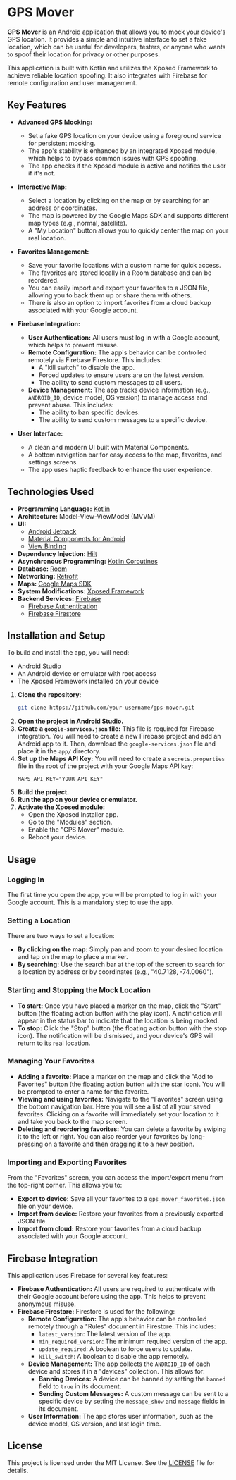 # GPS Mover

**GPS Mover** is an Android application that allows you to mock your device's GPS location. It provides a simple and intuitive interface to set a fake location, which can be useful for developers, testers, or anyone who wants to spoof their location for privacy or other purposes.

This application is built with Kotlin and utilizes the Xposed Framework to achieve reliable location spoofing. It also integrates with Firebase for remote configuration and user management.

## Key Features

*   **Advanced GPS Mocking:**
    *   Set a fake GPS location on your device using a foreground service for persistent mocking.
    *   The app's stability is enhanced by an integrated Xposed module, which helps to bypass common issues with GPS spoofing.
    *   The app checks if the Xposed module is active and notifies the user if it's not.

*   **Interactive Map:**
    *   Select a location by clicking on the map or by searching for an address or coordinates.
    *   The map is powered by the Google Maps SDK and supports different map types (e.g., normal, satellite).
    *   A "My Location" button allows you to quickly center the map on your real location.

*   **Favorites Management:**
    *   Save your favorite locations with a custom name for quick access.
    *   The favorites are stored locally in a Room database and can be reordered.
    *   You can easily import and export your favorites to a JSON file, allowing you to back them up or share them with others.
    *   There is also an option to import favorites from a cloud backup associated with your Google account.

*   **Firebase Integration:**
    *   **User Authentication:** All users must log in with a Google account, which helps to prevent misuse.
    *   **Remote Configuration:** The app's behavior can be controlled remotely via Firebase Firestore. This includes:
        *   A "kill switch" to disable the app.
        *   Forced updates to ensure users are on the latest version.
        *   The ability to send custom messages to all users.
    *   **Device Management:** The app tracks device information (e.g., `ANDROID_ID`, device model, OS version) to manage access and prevent abuse. This includes:
        *   The ability to ban specific devices.
        *   The ability to send custom messages to a specific device.

*   **User Interface:**
    *   A clean and modern UI built with Material Components.
    *   A bottom navigation bar for easy access to the map, favorites, and settings screens.
    *   The app uses haptic feedback to enhance the user experience.

## Technologies Used

*   **Programming Language:** [Kotlin](https://kotlinlang.org/)
*   **Architecture:** Model-View-ViewModel (MVVM)
*   **UI:**
    *   [Android Jetpack](https://developer.android.com/jetpack)
    *   [Material Components for Android](https://material.io/develop/android)
    *   [View Binding](https://developer.android.com/topic/libraries/view-binding)
*   **Dependency Injection:** [Hilt](https://dagger.dev/hilt/)
*   **Asynchronous Programming:** [Kotlin Coroutines](https://kotlinlang.org/docs/coroutines-overview.html)
*   **Database:** [Room](https://developer.android.com/training/data-storage/room)
*   **Networking:** [Retrofit](https://square.github.io/retrofit/)
*   **Maps:** [Google Maps SDK](https://developers.google.com/maps/documentation/android-sdk/intro)
*   **System Modifications:** [Xposed Framework](https://repo.xposed.info/)
*   **Backend Services:** [Firebase](https://firebase.google.com/)
    *   [Firebase Authentication](https://firebase.google.com/docs/auth)
    *   [Firebase Firestore](https://firebase.google.com/docs/firestore)

## Installation and Setup

To build and install the app, you will need:

*   Android Studio
*   An Android device or emulator with root access
*   The Xposed Framework installed on your device

1.  **Clone the repository:**
    ```bash
    git clone https://github.com/your-username/gps-mover.git
    ```
2.  **Open the project in Android Studio.**
3.  **Create a `google-services.json` file:** This file is required for Firebase integration. You will need to create a new Firebase project and add an Android app to it. Then, download the `google-services.json` file and place it in the `app/` directory.
4.  **Set up the Maps API Key:** You will need to create a `secrets.properties` file in the root of the project with your Google Maps API key:
    ```
    MAPS_API_KEY="YOUR_API_KEY"
    ```
5.  **Build the project.**
6.  **Run the app on your device or emulator.**
7.  **Activate the Xposed module:**
    *   Open the Xposed Installer app.
    *   Go to the "Modules" section.
    *   Enable the "GPS Mover" module.
    *   Reboot your device.

## Usage

### Logging In

The first time you open the app, you will be prompted to log in with your Google account. This is a mandatory step to use the app.

### Setting a Location

There are two ways to set a location:

*   **By clicking on the map:** Simply pan and zoom to your desired location and tap on the map to place a marker.
*   **By searching:** Use the search bar at the top of the screen to search for a location by address or by coordinates (e.g., "40.7128, -74.0060").

### Starting and Stopping the Mock Location

*   **To start:** Once you have placed a marker on the map, click the "Start" button (the floating action button with the play icon). A notification will appear in the status bar to indicate that the location is being mocked.
*   **To stop:** Click the "Stop" button (the floating action button with the stop icon). The notification will be dismissed, and your device's GPS will return to its real location.

### Managing Your Favorites

*   **Adding a favorite:** Place a marker on the map and click the "Add to Favorites" button (the floating action button with the star icon). You will be prompted to enter a name for the favorite.
*   **Viewing and using favorites:** Navigate to the "Favorites" screen using the bottom navigation bar. Here you will see a list of all your saved favorites. Clicking on a favorite will immediately set your location to it and take you back to the map screen.
*   **Deleting and reordering favorites:** You can delete a favorite by swiping it to the left or right. You can also reorder your favorites by long-pressing on a favorite and then dragging it to a new position.

### Importing and Exporting Favorites

From the "Favorites" screen, you can access the import/export menu from the top-right corner. This allows you to:

*   **Export to device:** Save all your favorites to a `gps_mover_favorites.json` file on your device.
*   **Import from device:** Restore your favorites from a previously exported JSON file.
*   **Import from cloud:** Restore your favorites from a cloud backup associated with your Google account.

## Firebase Integration

This application uses Firebase for several key features:

*   **Firebase Authentication:** All users are required to authenticate with their Google account before using the app. This helps to prevent anonymous misuse.
*   **Firebase Firestore:** Firestore is used for the following:
    *   **Remote Configuration:** The app's behavior can be controlled remotely through a "Rules" document in Firestore. This includes:
        *   `latest_version`: The latest version of the app.
        *   `min_required_version`: The minimum required version of the app.
        *   `update_required`: A boolean to force users to update.
        *   `kill_switch`: A boolean to disable the app remotely.
    *   **Device Management:** The app collects the `ANDROID_ID` of each device and stores it in a "devices" collection. This allows for:
        *   **Banning Devices:** A device can be banned by setting the `banned` field to `true` in its document.
        *   **Sending Custom Messages:** A custom message can be sent to a specific device by setting the `message_show` and `message` fields in its document.
    *   **User Information:** The app stores user information, such as the device model, OS version, and last login time.

## License

This project is licensed under the MIT License. See the [LICENSE](LICENSE) file for details.
